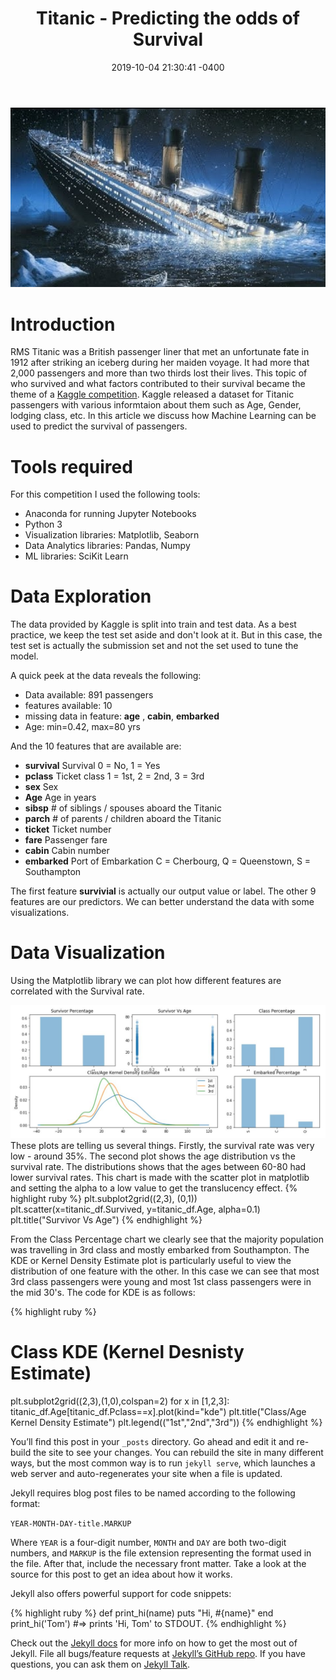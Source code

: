 ﻿---
layout: post
title:  "Titanic - Predicting the odds of Survival"
date:   2019-10-04 21:30:41 -0400
categories: jekyll update
---
![Titanic](/assets/img/Titanic.jpg)


# Introduction
RMS Titanic was a British passenger liner that met an unfortunate fate in 1912 after striking an iceberg during her maiden voyage. It had more that 2,000 passengers and more than two thirds lost their lives. This topic of who survived and what factors contributed to their survival became the theme of a [Kaggle competition][Kaggle]. Kaggle released a dataset for Titanic passengers with various informtaion about them such as Age, Gender, lodging class, etc. In this article we discuss how Machine Learning can be used to predict the survival of passengers.

# Tools required
For this competition I used the following tools:
- Anaconda for running Jupyter Notebooks
- Python 3 
- Visualization libraries: Matplotlib, Seaborn
- Data Analytics libraries: Pandas, Numpy
- ML libraries: SciKit Learn

# Data Exploration
The data provided by Kaggle is split into train and test data. As a best practice, we keep the test set aside and don't look at it. But in this case, the test set is actually the submission set and not the set used to tune the model.

A quick peek at the data reveals the following:
- Data available: 891 passengers
- features available: 10
- missing data in feature: **age** , **cabin**, **embarked**
- Age: min=0.42, max=80 yrs

And the 10 features that are available are:
- **survival**	Survival	    0 = No, 1 = Yes
- **pclass**	    Ticket class	1 = 1st, 2 = 2nd, 3 = 3rd
- **sex**	        Sex	
- **Age**	        Age in years	
- **sibsp**	    # of siblings / spouses aboard the Titanic	
- **parch**	    # of parents / children aboard the Titanic	
- **ticket**	    Ticket number	
- **fare**	    Passenger fare	
- **cabin**	    Cabin number	
- **embarked**	Port of Embarkation	C = Cherbourg, Q = Queenstown, S = Southampton

The first feature **survivial** is actually our output value or label. The other 9 features are our predictors. We can better understand the data with some visualizations.

# Data Visualization
Using the Matplotlib library we can plot how different features are correlated with the Survival rate.

![Survivor Plots](/assets/img/Survivor_charts.JPG)
These plots are telling us several things. Firstly, the survival rate was very low - around 35%. The second plot shows the age distribution vs the survival rate. The distributions shows that the ages between 60-80 had lower survival rates. This chart is made with the scatter plot in matplotlib and setting the alpha to a low value to get the translucency effect.
{% highlight ruby %}
plt.subplot2grid((2,3), (0,1))
plt.scatter(x=titanic_df.Survived, y=titanic_df.Age, alpha=0.1)
plt.title("Survivor Vs Age")
{% endhighlight %}

From the Class Percentage chart we clearly see that the majority population was travelling in 3rd class and mostly embarked from Southampton. The KDE or Kernel Density Estimate plot is particularly useful to view the distribution of one feature with the other. In this case we can see that most 3rd class passengers were young and most 1st class passengers were in the mid 30's.
The code for KDE is as follows:

{% highlight ruby %}
# Class KDE (Kernel Desnisty Estimate)
plt.subplot2grid((2,3),(1,0),colspan=2)
for x in [1,2,3]:
    titanic_df.Age[titanic_df.Pclass==x].plot(kind="kde")
plt.title("Class/Age Kernel Density Estimate")
plt.legend(("1st","2nd","3rd"))
{% endhighlight %}

You’ll find this post in your `_posts` directory. Go ahead and edit it and re-build the site to see your changes. You can rebuild the site in many different ways, but the most common way is to run `jekyll serve`, which launches a web server and auto-regenerates your site when a file is updated.

Jekyll requires blog post files to be named according to the following format:

`YEAR-MONTH-DAY-title.MARKUP`

Where `YEAR` is a four-digit number, `MONTH` and `DAY` are both two-digit numbers, and `MARKUP` is the file extension representing the format used in the file. After that, include the necessary front matter. Take a look at the source for this post to get an idea about how it works.

Jekyll also offers powerful support for code snippets:

{% highlight ruby %}
def print_hi(name)
  puts "Hi, #{name}"
end
print_hi('Tom')
#=> prints 'Hi, Tom' to STDOUT.
{% endhighlight %}

Check out the [Jekyll docs][jekyll-docs] for more info on how to get the most out of Jekyll. File all bugs/feature requests at [Jekyll’s GitHub repo][jekyll-gh]. If you have questions, you can ask them on [Jekyll Talk][jekyll-talk].

[jekyll-docs]: https://jekyllrb.com/docs/home
[jekyll-gh]:   https://github.com/jekyll/jekyll
[jekyll-talk]: https://talk.jekyllrb.com/
[Kaggle]: https://www.kaggle.com/c/titanic